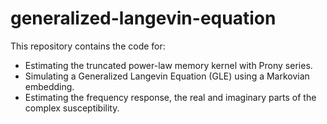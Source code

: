 # generalized-langevin-equation
This repository contains the code for:

- Estimating the truncated power-law memory kernel with Prony series.
- Simulating a Generalized Langevin Equation (GLE) using a Markovian embedding.
- Estimating the frequency response, the real and imaginary parts of the complex susceptibility.
